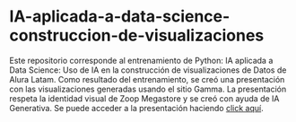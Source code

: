 # IA-aplicada-a-data-science-construccion-de-visualizaciones
Este repositorio corresponde al entrenamiento de Python: IA aplicada a Data Science: Uso de IA en la construcción de visualizaciones de Datos de Alura Latam.
Como resultado del entrenamiento, se creó una presentación con las visualizaciones generadas usando el sitio Gamma. La presentación respeta la identidad visual de Zoop Megastore y se creó con ayuda de IA Generativa. Se puede acceder a la presentación haciendo [click aquí](https://gamma.app/docs/Ventas-y-Perfil-de-los-Clientes-de-Zoop-2023-axm1p19t0ysqy45).
